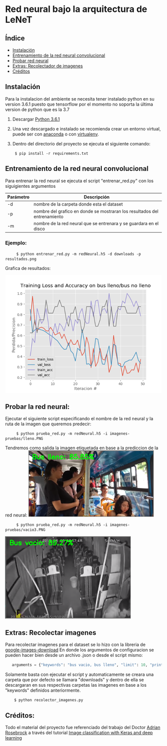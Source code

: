 # Red neural bajo la arquitectura de LeNeT

## Índice
* [Instalación](#instalacin)
* [Entrenamiento de la red neural convolucional](#entrenamiento-de-la-red-neural-convolucional)
* [Probar red neural](#probar-la-red-neural)
* [Extras: Recolectador de imagenes](#extras-recolectar-imagenes)
* [Créditos](#crditos)

## Instalación
Para la instalacion del ambiente se necesita tener instalado python en su version 3.6.1
puesto que tensorflow por el momento no soporta la última version de python que es la 3.7

1. Descargar [Python 3.6.1](https://www.python.org/downloads/release/python-361/)
2. Una vez descargado e instalado se recomienda crear un entorno virtual, puede ser con
    [anaconda](https://www.anaconda.com/distribution/) o con [virtualenv](https://virtualenv.pypa.io/en/latest/installation/).
    
3. Dentro del directorio del proyecto se ejecuta el siguiente comando:
    ```shell script
     $ pip install -r requirements.txt
    ```
## Entrenamiento de la red neural convolucional
Para entrenar la red neural se ejecuta el script "entrenar_red.py" con los siguigientes argumentos

| Parámetro | Descripción |
|----|---|
| -d  | nombre de la carpeta donde esta el dataset |
| -p  | nombre del grafico en donde se mostraran los resultados del entrenamiento |
| -m | nombre de la red neural que se entrenara y se guardara en el disco|

### Ejemplo:
```shell script
     $ python entrenar_red.py -m redNeural.h5 -d downloads -p resultados.png
```
Grafica de resultados: 

![resultados](resultados.png)


## Probar la red neural:
Ejecutar el siguiente script especificando el nombre de la red neural y la ruta de la imagen que 
queremos predecir:
```shell script
     $ python prueba_red.py -m redNeural.h5 -i imagenes-pruebas/lleno.PNG
```

Tendremos como salida la imagen etiquetada en base a la prediccion de la red neural:
![prediccion](predicciones-pruebas/prediccion1.PNG)

```shell script
     $ python prueba_red.py -m redNeural.h5 -i imagenes-pruebas/vacio3.PNG
```

![prediccion](predicciones-pruebas/prediccion2.PNG)   

## Extras: Recolectar imagenes
Para recolectar imagenes para el dataset se lo hizo con la libreria de [google-images-download](https://github.com/hardikvasa/google-images-download)
En donde los argumentos de configuracion se pueden hacer bien desde un archivo .json o desde el
script mismo:
```python
   arguments = {"keywords": "bus vacio, bus lleno", "limit": 10, "print_urls": False}
```
Solamente basta con ejecutar el script y automaticamente se creara una carpeta que por defecto
se llamara "downloads" y dentro de ella se descargaran en sus respectivas carpetas las imagenes
en base a los "keywords" definidos anteriormente.

````shell script
    $ python recolector_imagenes.py
````


## Créditos:
Todo el material del proyecto fue referenciado del trabajo del Doctor [Adrian Rosebrock](https://github.com/jrosebr1)
a través del tutorial [Image classification with Keras and deep learning](https://www.pyimagesearch.com/2017/12/11/image-classification-with-keras-and-deep-learning/)
